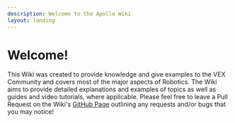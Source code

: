 ```yaml
---
description: Welcome to the Apollo Wiki
layout: landing
---
```


# Welcome!

This Wiki was created to provide knowledge and give examples to the VEX Community and covers most of the major aspects of Robotics. The Wiki aims to provide detailed explanations and examples of topics as well as guides and video tutorials, where applicable. Please feel free to leave a Pull Request on the Wiki's [GitHub Page](https://github.com/Apollo-Robotics/Apollo-Wiki) outlining any requests and/or bugs that you may notice!
